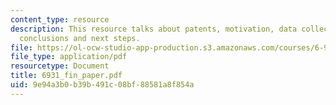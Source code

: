 ```yaml
---
content_type: resource
description: This resource talks about patents, motivation, data collection and analysis,
  conclusions and next steps.
file: https://ol-ocw-studio-app-production.s3.amazonaws.com/courses/6-901-inventions-and-patents-fall-2005/9e94a3b0b39b491c08bf88581a8f854a_6931_fin_paper.pdf
file_type: application/pdf
resourcetype: Document
title: 6931_fin_paper.pdf
uid: 9e94a3b0-b39b-491c-08bf-88581a8f854a
---
```

